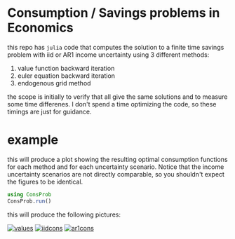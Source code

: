 

# Consumption / Savings problems in Economics

this repo has `julia` code that computes the solution to a finite time savings problem with iid or AR1 income uncertainty using 3 different methods:

1. value function backward iteration
2. euler equation backward iteration
3. endogenous grid method

the scope is initially to verify that all give the same solutions and to measure some time differenes. I don't spend a time optimizing the code, so these timings are just for guidance.

# example

this will produce a plot showing the resulting optimal consumption functions for each method and for each uncertainty scenario. Notice that the income uncertainty scenarios are not directly comparable, so you shouldn't expect the figures to be identical.

```julia
using ConsProb
ConsProb.run()
```

this will produce the following pictures:

[![values](https://dl.dropboxusercontent.com/u/109115/ConsProb.jl/AR1vals.png)]()
[![iidcons](https://dl.dropboxusercontent.com/u/109115/ConsProb.jl/iidCons.png)]()
[![ar1cons](https://dl.dropboxusercontent.com/u/109115/ConsProb.jl/AR1Cons.png)]()
